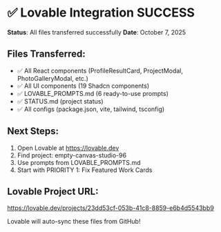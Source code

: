 # ✅ Lovable Integration SUCCESS

**Status**: All files transferred successfully
**Date**: October 7, 2025

## Files Transferred:
- ✅ All React components (ProfileResultCard, ProjectModal, PhotoGalleryModal, etc.)
- ✅ All UI components (19 Shadcn components)
- ✅ LOVABLE_PROMPTS.md (6 ready-to-use prompts)
- ✅ STATUS.md (project status)  
- ✅ All configs (package.json, vite, tailwind, tsconfig)

## Next Steps:
1. Open Lovable at https://lovable.dev
2. Find project: empty-canvas-studio-96
3. Use prompts from LOVABLE_PROMPTS.md
4. Start with PRIORITY 1: Fix Featured Work Cards

## Lovable Project URL:
https://lovable.dev/projects/23dd53cf-053b-41c8-8859-e6b4d5543bb9

Lovable will auto-sync these files from GitHub!

